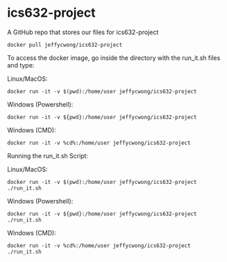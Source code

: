 # ics632-project
A GitHub repo that stores our files for ics632-project

```
docker pull jeffycwong/ics632-project
```

To access the docker image, go inside the directory with the run_it.sh files and type:

Linux/MacOS:
```
docker run -it -v $(pwd):/home/user jeffycwong/ics632-project
```

Windows (Powershell):
```
docker run -it -v ${pwd}:/home/user jeffycwong/ics632-project
```

Windows (CMD):
```
docker run -it -v %cd%:/home/user jeffycwong/ics632-project
```



Running the run_it.sh Script:

Linux/MacOS:
```
docker run -it -v $(pwd):/home/user jeffycwong/ics632-project ./run_it.sh
```

Windows (Powershell):
```
docker run -it -v ${pwd}:/home/user jeffycwong/ics632-project ./run_it.sh
```

Windows (CMD):
```
docker run -it -v %cd%:/home/user jeffycwong/ics632-project ./run_it.sh
```

